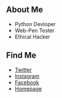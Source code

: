 ## About Me


- Python Devloper 
- Web-Pen Tester
- Ethical Hacker

## Find Me

- [Twitter](https://twitter.com/urmil89)
- [Instagram](https://instagram.com/urmil_89)
- [Facebook](https://facebook.com/urmil89)
- [Homepage](https://urmil8989.online)

